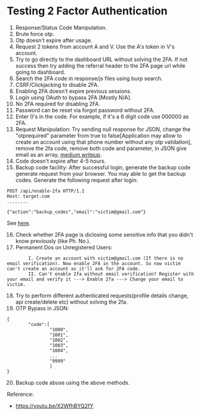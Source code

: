 # Testing 2 Factor Authentication

1. Response/Status Code Manipulation.
2. Brute force otp.
3. Otp doesn't expire after usage.
4. Request 2 tokens from account A and V. Use the A's token in V's account.
5. Try to go directly to the dashboard URL without solving the 2FA. If not success then try adding the referral header to the 2FA page url while going to dashboard.
6. Search the 2FA code in response/js files using burp search.
7. CSRF/Clickjacking to disable 2FA.
8. Enabling 2FA doesn't expire previous sessions.
9. Login using OAuth to bypass 2FA [Mostly N/A].
10. No 2FA required for disabling 2FA.
11. Password can be reset via forgot password without 2FA.
12. Enter 0's in the code. For example, if it's a 6 digit code use 000000 as 2FA.
13. Request Manipulation: Try sending null response for JSON, change the "otprequired" parameter from true to false[Application may allow to create an account using that phone number without any otp validation], remove the 2fa code, remove both code and parameter, in JSON give email as an array, [medium writeup](https://infosecwriteups.com/email-and-phone-number-verification-bypass-worth-85dbaa794b28).
14. Code doesn't expire after 4-5 hours.
15. Backup code facility: After successful login, generate the backup code generate request from your browser. You may able to get the backup codes.
Generate the following request after login:
```
POST /api/enable-2fa HTTP/1.1
Host: target.com
........

{"action":"backup_codes","email":"victim@gmail.com"}
```
See [here](http://c0d3g33k.blogspot.com/2018/02/how-i-bypassed-2-factor-authentication.html).

16. Check whether 2FA page is diclosing some sensitive info that you didn't know previously (like Ph. No.).
17. Permanent Dos on Unregistered Users:
```
        I. Create an account with victim@gmail.com (If there is no email verification). Now enable 2FA in the account. So now victim can't create an account as it'll ask for 2FA code.
        II. Can't enable 2fa without email verification? Register with your email and verify it ---> Enable 2fa ---> Change your email to victim.
```
18. Try to perform different authenticated requests(profile details change, api create/delete etc) without solving the 2fa.
19. OTP Bypass in JSON:
```
{
        "code":[
                "1000",
                "1001",
                "1002",
                "1003",
                "1004",
                ...
                "9999"
                ]
}
```
20. Backup code abuse using the above methods.

Reference:
- https://youtu.be/X2WfhBYQ2fY